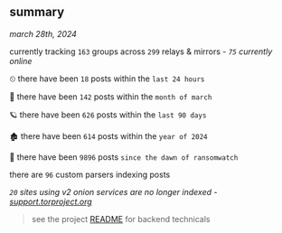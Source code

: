 
## summary
_march 28th, 2024_

currently tracking `163` groups across `299` relays & mirrors - _`75` currently online_

⏲ there have been `18` posts within the `last 24 hours`

🦈 there have been `142` posts within the `month of march`

🪐 there have been `626` posts within the `last 90 days`

🏚 there have been `614` posts within the `year of 2024`

🦕 there have been `9896` posts `since the dawn of ransomwatch`

there are `96` custom parsers indexing posts

_`20` sites using v2 onion services are no longer indexed - [support.torproject.org](https://support.torproject.org/onionservices/v2-deprecation/)_

> see the project [README](https://github.com/joshhighet/ransomwatch#ransomwatch--) for backend technicals
